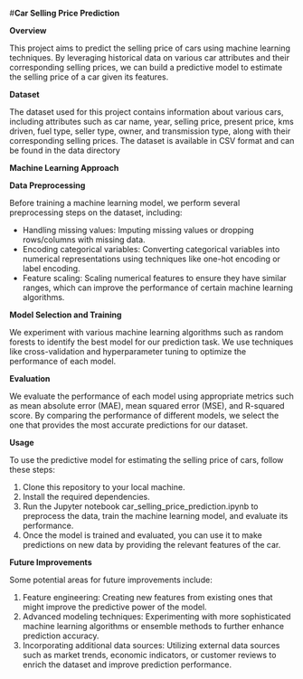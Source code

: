 #**Car Selling Price Prediction**

**Overview**

This project aims to predict the selling price of cars using machine learning techniques. By leveraging historical data on various car attributes and their corresponding selling prices, we can build a predictive model to estimate the selling price of a car given its features.

**Dataset**

The dataset used for this project contains information about various cars, including attributes such as car name, year, selling price, present price, kms driven, fuel type, seller type, owner, and transmission type, along with their corresponding selling prices. The dataset is available in CSV format and can be found in the data directory

**Machine Learning Approach**

**Data Preprocessing**

Before training a machine learning model, we perform several preprocessing steps on the dataset, including:
- Handling missing values: Imputing missing values or dropping rows/columns with missing data.
- Encoding categorical variables: Converting categorical variables into numerical representations using techniques like one-hot encoding or label encoding.
- Feature scaling: Scaling numerical features to ensure they have similar ranges, which can improve the performance of certain machine learning algorithms.

**Model Selection and Training**

We experiment with various machine learning algorithms such as random forests to identify the best model for our prediction task. We use techniques like cross-validation and hyperparameter tuning to optimize the performance of each model.

**Evaluation**

We evaluate the performance of each model using appropriate metrics such as mean absolute error (MAE), mean squared error (MSE), and R-squared score. By comparing the performance of different models, we select the one that provides the most accurate predictions for our dataset.

**Usage**

To use the predictive model for estimating the selling price of cars, follow these steps:

1. Clone this repository to your local machine.
2. Install the required dependencies.
3. Run the Jupyter notebook car_selling_price_prediction.ipynb to preprocess the data, train the machine learning model, and evaluate its performance.
4. Once the model is trained and evaluated, you can use it to make predictions on new data by providing the relevant features of the car.

**Future Improvements**

Some potential areas for future improvements include:
1. Feature engineering: Creating new features from existing ones that might improve the predictive power of the model.
2. Advanced modeling techniques: Experimenting with more sophisticated machine learning algorithms or ensemble methods to further enhance prediction accuracy.
3. Incorporating additional data sources: Utilizing external data sources such as market trends, economic indicators, or customer reviews to enrich the dataset and improve prediction performance.
